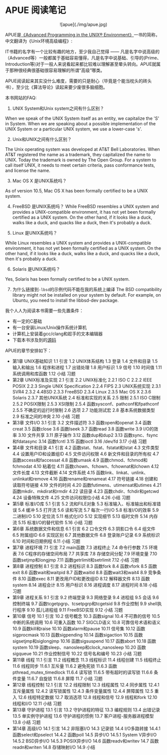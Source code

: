 # APUE 阅读笔记

<center>![apue](./img/apue.jpg)</center>


APUE是[《Advanced Programming in the UNIX® Environment》](http://www.apuebook.com)一书的简称，中文翻译为《Unix环境高级编程》:


IT书籍的名字有一个比较有趣的地方，至少我自己觉得 —— 凡是名字中说高级的（Advanced等）一般都属于基础容易懂得，凡是名字中说基础、引导的(Prime、Introduction等)对于一般人来说看起来都比较难以理解甚至晕头转向。APUE就属于那种很经典很基础很容易理解的所谓“高级”哪类。

APUE阅读起来其实没什么难度，需要的只是耐心（毕竟是个能当枕头的砖头书），至少比《算法导论》读起来要少废很多脑细胞。


本书网站的FAQ:

1. UNIX System和Unix system之间有什么区别？

When we speak of the UNIX System itself as an entity, we capitalize the 'S' in System. When we are speaking about a possible implementation of the UNIX System or a particular UNIX system, we use a lower-case 's'.

2. Unix和UNIX之间有什么区别？

The Unix operating system was developed at AT&T Bell Laboratories. When AT&T registered the name as a trademark, they capitalized the name to UNIX. Today the trademark is owned by The Open Group. For a system to call itself UNIX, it needs to meet certain criteria, pass conformance tests, and license the name.

3. Mac OS X 是UNIX系统吗？

As of version 10.5, Mac OS X has been formally certified to be a UNIX system.

4. FreeBSD 是UNIX系统吗？
While FreeBSD resembles a UNIX system and provides a UNIX-compatible environment, it has not yet been formally certified as a UNIX system. On the other hand, if it looks like a duck, walks like a duck, and quacks like a duck, then it's probably a duck.

5. Linux 是UNIX系统吗？

While Linux resembles a UNIX system and provides a UNIX-compatible environment, it has not yet been formally certified as a UNIX system. On the other hand, if it looks like a duck, walks like a duck, and quacks like a duck, then it's probably a duck.

6. Solaris 是UNIX系统吗？

Yes, Solaris has been formally certified to be a UNIX system.

7. 为什么链接到`-lbsd`的示例代码不能在我的系统上编译
The BSD compatibility library might not be installed on your system by default. For example, on Ubuntu, you need to install the libbsd-dev package.

我个人人为阅读本书需要一些先置条件：

+ 有一定的C基础
+ 有一台安装Linux/Unix操作系统计算机
+ 计算机上安装着gcc/clang和趁手的文本编辑器
+ 下载本书涉及到的[源码](http://www.apuebook.com/src.3e.tar.gz)

APUE的章节安排如下：

+ 第1章 UNIX基础知识
    1.1 引言
    1.2 UNIX体系结构
    1.3 登录
    1.4 文件和目录
    1.5 输入和输出
    1.6 程序和进程
    1.7 出错处理
    1.8 用户标识
    1.9 信号
    1.10 时间值
    1.11 系统调用和库函数
    1.12 小结
    习题
+ 第2章 UNIX标准及实现
    2.1 引言
    2.2 UNIX标准化
    2.2.1 ISO C
    2.2.2 IEEE POSIX
    2.2.3 Single UNIX Specification
    2.2.4 FIPS
    2.3 UNIX系统实现
    2.3.1 SVR4
    2.3.2 4.4BSD
    2.3.3 FreeBSD
    2.3.4 Linux
    2.3.5 Mac OS X
    2.3.6 Solaris
    2.3.7 其他UNIX系统
    2.4 标准和实现的关系
    2.5 限制
    2.5.1 ISO C限制
    2.5.2 POSIX限制
    2.5.3 XSI限制
    2.5.4 函数sysconf、pathconf和fpathconf
    2.5.5 不确定的运行时限制
    2.6 选项
    2.7 功能测试宏
    2.8 基本系统数据类型
    2.9 标准之间的冲突
    2.10 小结
    习题
+ 第3章 文件I/O
    3.1 引言
    3.2 文件描述符
    3.3 函数open和openat
    3.4 函数creat
    3.5 函数close
    3.6 函数lseek
    3.7 函数read
    3.8 函数write
    3.9 I/O的效率
    3.10 文件共享
    3.11 原子操作
    3.12 函数dup和dup2
    3.13 函数sync、fsync和fdatasync
    3.14 函数fcntl
    3.15 函数ioctl
    3.16 /dev/fd
    3.17 小结
    习题
+ 第4章 文件和目录
    4.1 引言
    4.2 函数stat、fstat、fstatat和lstat
    4.3 文件类型
    4.4 设置用户ID和设置组ID
    4.5 文件访问权限
    4.6 新文件和目录的所有权
    4.7 函数access和faccessat
    4.8 函数umask
    4.9 函数chmod、fchmod和fchmodat
    4.10 粘着位
    4.11 函数chown、fchown、fchownat和lchown
    4.12 文件长度
    4.13 文件截断
    4.14 文件系统
    4.15 函数link、linkat、unlink、unlinkat和remove
    4.16 函数rename和renameat
    4.17 符号链接
    4.18 创建和读取符号链接
    4.19 文件的时间
    4.20 函数futimens、utimensat和utimes
    4.21 函数mkdir、mkdirat和rmdir
    4.22 读目录
    4.23 函数chdir、fchdir和getcwd
    4.24 设备特殊文件
    4.25 文件访问权限位小结
    4.26 小结
    习题
+ 第5章 标准I/O库
    5.1 引言
    5.2 流和FILE对象
    5.3 标准输入、标准输出和标准错误
    5.4 缓冲
    5.5 打开流
    5.6 读和写流
    5.7 每次一行I/O
    5.8 标准I/O的效率
    5.9 二进制I/O
    5.10 定位流
    5.11 格式化I/O
    5.12 实现细节
    5.13 临时文件
    5.14 内存流
    5.15 标准I/O的替代软件
    5.16 小结
    习题
+ 第6章 系统数据文件和信息
    6.1 引言
    6.2 口令文件
    6.3 阴影口令
    6.4 组文件
    6.5 附属组ID
    6.6 实现区别
    6.7 其他数据文件
    6.8 登录账户记录
    6.9 系统标识
    6.10 时间和日期例程
    6.11 小结
    习题
+ 第7章 进程环境
    7.1 引言
    7.2 main函数
    7.3 进程终止
    7.4 命令行参数
    7.5 环境表
    7.6 C程序的存储空间布局
    7.7 共享库
    7.8 存储空间分配
    7.9 环境变量
    7.10 函数setjmp和longjmp
    7.11 函数getrlimit和setrlimit
    7.12 小结
    习题
+ 第8章 进程控制
    8.1 引言
    8.2 进程标识
    8.3 函数fork
    8.4 函数vfork
    8.5 函数exit
    8.6 函数wait和waitpid
    8.7 函数waitid
    8.8 函数wait3和wait4
    8.9 竞争条件
    8.10 函数exec
    8.11 更改用户ID和更改组ID
    8.12 解释器文件
    8.13 函数system
    8.14 进程会计
    8.15 用户标识
    8.16 进程调度
    8.17 进程时间
    8.18 小结
    习题
+ 第9章 进程关系
    9.1 引言
    9.2 终端登录
    9.3 网络登录
    9.4 进程组
    9.5 会话
    9.6 控制终端
    9.7 函数tcgetpgrp、tcsetpgrp和tcgetsid
    9.8 作业控制
    9.9 shell执行程序
    9.10 孤儿进程组
    9.11 FreeBSD实现
    9.12 小结
    习题
+ 第10章 信号
    10.1 引言
    10.2 信号概念
    10.3 函数signal
    10.4 不可靠的信号
    10.5 中断的系统调用
    10.6 可重入函数
    10.7 SIGCLD语义
    10.8 可靠信号术语和语义
    10.9 函数kill和raise
    10.10 函数alarm和pause
    10.11 信号集
    10.12 函数sigprocmask
    10.13 函数sigpending
    10.14 函数sigaction
    10.15 函数sigsetjmp和siglongjmp
    10.16 函数sigsuspend
    10.17 函数abort
    10.18 函数system
    10.19 函数sleep、nanosleep和clock_nanosleep
    10.20 函数sigqueue
    10.21 作业控制信号
    10.22 信号名和编号
    10.23 小结
    习题
+ 第11章 线程
    11.1 引言
    11.2 线程概念
    11.3 线程标识
    11.4 线程创建
    11.5 线程终止
    11.6 线程同步
    11.6.1 互斥量
    11.6.2 避免死锁
    11.6.3 函数pthread_mutex_timedlock
    11.6.4 读写锁
    11.6.5 带有超时的读写锁
    11.6.6 条件变量
    11.6.7 自旋锁
    11.6.8 屏障
    11.7 小结
    习题
+ 第12章 线程控制
    12.1 引言
    12.2 线程限制
    12.3 线程属性
    12.4 同步属性
    12.4.1 互斥量属性
    12.4.2 读写锁属性
    12.4.3 条件变量属性
    12.4.4 屏障属性
    12.5 重入
    12.6 线程特定数据
    12.7 取消选项
    12.8 线程和信号
    12.9 线程和fork
    12.10 线程和I/O
    12.11 小结
    习题
+ 第13章 守护进程
    13.1 引言
    13.2 守护进程的特征
    13.3 编程规则
    13.4 出错记录
    13.5 单实例守护进程
    13.6 守护进程的惯例
    13.7 客户进程-服务器进程模型
    13.8 小结
    习题
+ 第14章 高级I/O
    14.1 引言
    14.2 非阻塞I/O
    14.3 记录锁
    14.4 I/O多路转接
    14.4.1 函数select和pselect
    14.4.2 函数poll
    14.5 异步I/O
    14.5.1 System V异步I/O
    14.5.2 BSD异步I/O
    14.5.3 POSIX异步I/O
    14.6 函数readv和writev
    14.7 函数readn和writen
    14.8 存储映射I/O
    14.9 小结